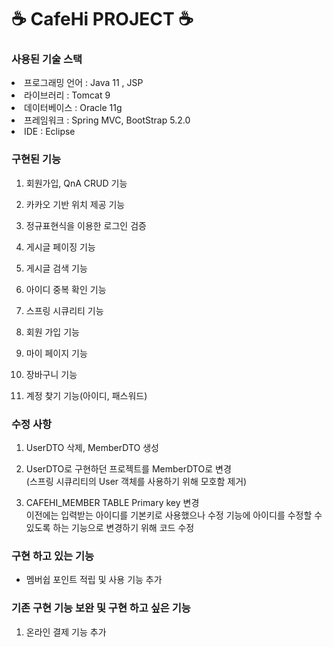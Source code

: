 # ☕ CafeHi PROJECT ☕

### 사용된 기술 스택

<li>프로그래밍 언어 : Java 11 , JSP </li>

<li>라이브러리 : Tomcat 9 </li>

<li>데이터베이스 : Oracle 11g </li>

<li>프레임워크 : Spring MVC, BootStrap 5.2.0 </li>

<li> IDE : Eclipse </li>

### 구현된 기능

1. 회원가입, QnA CRUD 기능

2. 카카오 기반 위치 제공 기능 

3. 정규표현식을 이용한 로그인 검증

4. 게시글 페이징 기능

5. 게시글 검색 기능

6. 아이디 중복 확인 기능

7. 스프링 시큐리티 기능

8. 회원 가입 기능

9. 마이 페이지 기능 

10. 장바구니 기능 

11. 계정 찾기 기능(아이디, 패스워드)

### 수정 사항

1. UserDTO 삭제, MemberDTO 생성

2. UserDTO로 구현하던 프로젝트를 MemberDTO로 변경 <br> (스프링 시큐리티의 User 객체를 사용하기 위해 모호함 제거)

3. CAFEHI_MEMBER TABLE Primary key 변경 <br> 이전에는 입력받는 아이디를 기본키로 사용했으나 수정 기능에 아이디를 수정할 수 있도록 하는 기능으로 변경하기 위해 코드 수정 

### 구현 하고 있는 기능 

- 멤버쉽 포인트 적립 및 사용 기능 추가

### 기존 구현 기능 보완 및 구현 하고 싶은 기능 

1. 온라인 결제 기능 추가 
 

